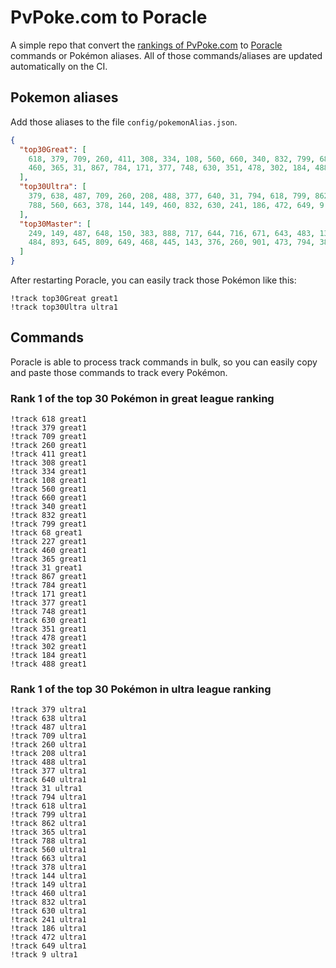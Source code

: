 # PvPoke.com to Poracle
A simple repo that convert the [rankings of PvPoke.com](https://pvpoke.com/rankings/) to [Poracle](https://github.com/KartulUdus/PoracleJS) commands or Pokémon aliases. 
All of those commands/aliases are updated automatically on the CI.

## Pokemon aliases
Add those aliases to the file `config/pokemonAlias.json`. 

<!-- aliases-start -->
```json
{
  "top30Great": [
    618, 379, 709, 260, 411, 308, 334, 108, 560, 660, 340, 832, 799, 68, 227,
    460, 365, 31, 867, 784, 171, 377, 748, 630, 351, 478, 302, 184, 488
  ],
  "top30Ultra": [
    379, 638, 487, 709, 260, 208, 488, 377, 640, 31, 794, 618, 799, 862, 365,
    788, 560, 663, 378, 144, 149, 460, 832, 630, 241, 186, 472, 649, 9
  ],
  "top30Master": [
    249, 149, 487, 648, 150, 383, 888, 717, 644, 716, 671, 643, 483, 130, 250,
    484, 893, 645, 809, 649, 468, 445, 143, 376, 260, 901, 473, 794, 382
  ]
}
```
<!-- aliases-end -->

After restarting Poracle, you can easily track those Pokémon like this:
```shell
!track top30Great great1
!track top30Ultra ultra1
```

## Commands
Poracle is able to process track commands in bulk, so you can easily copy and paste those commands to track every Pokémon.

### Rank 1 of the top 30 Pokémon in great league ranking
<!-- top30great-start -->
```
!track 618 great1
!track 379 great1
!track 709 great1
!track 260 great1
!track 411 great1
!track 308 great1
!track 334 great1
!track 108 great1
!track 560 great1
!track 660 great1
!track 340 great1
!track 832 great1
!track 799 great1
!track 68 great1
!track 227 great1
!track 460 great1
!track 365 great1
!track 31 great1
!track 867 great1
!track 784 great1
!track 171 great1
!track 377 great1
!track 748 great1
!track 630 great1
!track 351 great1
!track 478 great1
!track 302 great1
!track 184 great1
!track 488 great1
```
<!-- top30great-end -->

### Rank 1 of the top 30 Pokémon in ultra league ranking
<!-- top30ultra-start -->
```
!track 379 ultra1
!track 638 ultra1
!track 487 ultra1
!track 709 ultra1
!track 260 ultra1
!track 208 ultra1
!track 488 ultra1
!track 377 ultra1
!track 640 ultra1
!track 31 ultra1
!track 794 ultra1
!track 618 ultra1
!track 799 ultra1
!track 862 ultra1
!track 365 ultra1
!track 788 ultra1
!track 560 ultra1
!track 663 ultra1
!track 378 ultra1
!track 144 ultra1
!track 149 ultra1
!track 460 ultra1
!track 832 ultra1
!track 630 ultra1
!track 241 ultra1
!track 186 ultra1
!track 472 ultra1
!track 649 ultra1
!track 9 ultra1
```
<!-- top30ultra-end -->
